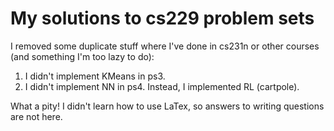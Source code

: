 # My solutions to cs229 problem sets

I removed some duplicate stuff where I've done in cs231n or other courses (and something I'm too lazy to do): <br>
 1. I didn't implement KMeans in ps3.
 2. I didn't implement NN in ps4. Instead, I implemented RL (cartpole).

What a pity! I didn't learn how to use LaTex, so answers to writing questions are not here.